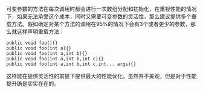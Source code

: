 可变参数的方法在每次调用时都会进行一次数组分配和初始化，在重视性能的情况下，如果无法承受这个成本，同时又需要可变参数的灵活性，那么建议提供多个重载方法。假如确定对某个方法的调用在95%的情况下会有3个或者更少的参数，那么就这样声明重载方法：

```
public void foo(){}
public void foo(int a){}
public void foo(int a,int b){}
public void foo(int a,int b,int c){}
public void foo(int a,int b,int c,int... args){}
```

这样能在提供灵活性的前提下提供最大的性能优化，虽然并不美观，但是对于性能提升确是实实在在的。